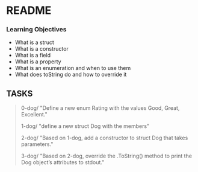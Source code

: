 #   README
### Learning Objectives
  - What is a struct
  - What is a constructor
  - What is a field
  - What is a property
  - What is an enumeration and when to use them
  - What does toString do and how to override it

  ## TASKS
  > 0-dog/ "Define a new enum Rating with the values Good, Great, Excellent."
  >
  > 1-dog/ "define a new struct Dog with the members"
  >
  > 2-dog/ "Based on 1-dog, add a constructor to struct Dog that takes parameters."
  >
  > 3-dog/ "Based on 2-dog, override the .ToString() method to print the Dog object’s attributes to stdout."